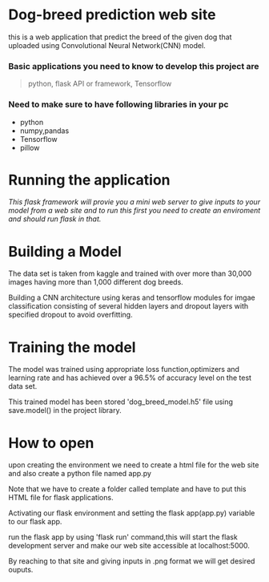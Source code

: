 # Dog-breed prediction web site
this is a web application that predict the breed of the given dog that uploaded using Convolutional Neural Network(CNN) model.
### Basic applications you need to know to develop this project are 
> python,
> flask API or framework,
> Tensorflow
### Need to make sure to have following libraries in your pc
* python
* numpy,pandas
* Tensorflow
* pillow

# Running the application
*This flask framework will provie you a mini web server to give inputs to your model from a web site and to run this first you need to create an enviroment and should run flask in that.*

# Building a Model
The data set is taken from kaggle and trained with over more than 30,000 images having more than 1,000 different dog breeds.

Building a CNN architecture using keras and tensorflow modules for imgae classification consisting of several hidden layers and dropout layers 
with specified dropout to avoid overfitting.

# Training the model
The model was trained using appropriate loss function,optimizers and learning rate and has achieved over a 96.5% of accuracy level on the test data set.

This trained model has been stored 'dog_breed_model.h5' file using save.model() in the project library.

# How to open
upon creating the environment we need to create a html file for the web site and also create a python file named app.py 

Note that we have to create a folder called template and have to put this HTML file for flask applications.

Activating our flask environment and setting the flask app(app.py) variable to our flask app.

run the flask app by using 'flask run' command,this will start the flask development server and make our web site accessible at localhost:5000.

By reaching to that site and giving inputs in .png format we will get desired ouputs.


